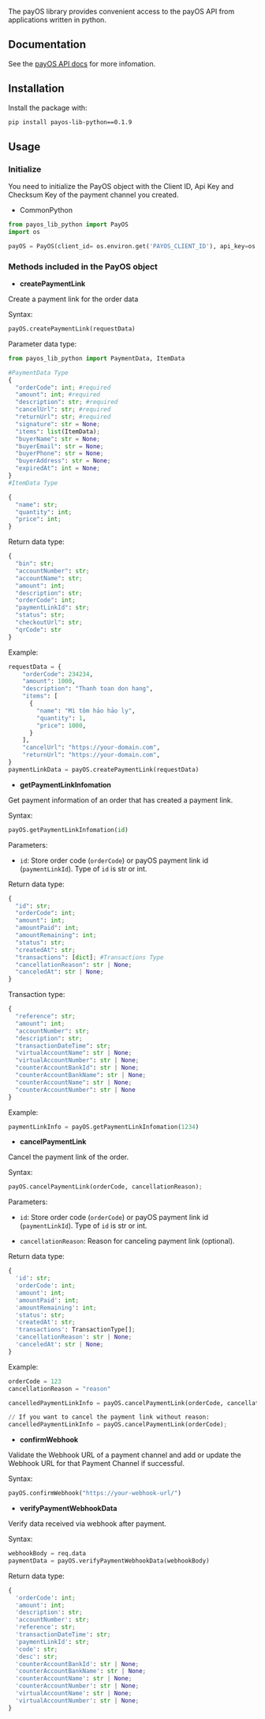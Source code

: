 The payOS library provides convenient access to the payOS API from applications written in python.

## Documentation
See the [payOS API docs](https://payos.vn/docs/api/) for more infomation.

## Installation
Install the package with:
```bash
pip install payos-lib-python==0.1.9
```

## Usage
### Initialize
You need to initialize the PayOS object with the Client ID, Api Key and Checksum Key of the payment channel you created. 

* CommonPython
```python
from payos_lib_python import PayOS
import os

payOS = PayOS(client_id= os.environ.get('PAYOS_CLIENT_ID'), api_key=os.environ.get('PAYOS_API_KEY'), checksum_key=os.environ.get('PAYOS_CHECKSUM_KEY'))
```


### Methods included in the PayOS object

* **createPaymentLink**

Create a payment link for the order data

Syntax:
```python
payOS.createPaymentLink(requestData)
```
Parameter data type: 
```python
from payos_lib_python import PaymentData, ItemData

#PaymentData Type
{
  "orderCode": int; #required
  "amount": int; #required
  "description": str; #required
  "cancelUrl": str; #required
  "returnUrl": str; #required
  "signature": str = None;
  "items": list(ItemData);
  "buyerName": str = None;
  "buyerEmail": str = None;
  "buyerPhone": str = None;
  "buyerAddress": str = None;
  "expiredAt": int = None;
}
#ItemData Type

{
  "name": str;
  "quantity": int;
  "price": int;
}

```
Return data type:
```python
{
  "bin": str;
  "accountNumber": str;
  "accountName": str;
  "amount": int;
  "description": str;
  "orderCode": int;
  "paymentLinkId": str;
  "status": str;
  "checkoutUrl": str;
  "qrCode": str
}
```

Example:
```python
requestData = {
    "orderCode": 234234,
    "amount": 1000,
    "description": "Thanh toan don hang",
    "items": [
      {
        "name": "Mì tôm hảo hảo ly",
        "quantity": 1,
        "price": 1000,
      }
    ],
    "cancelUrl": "https://your-domain.com",
    "returnUrl": "https://your-domain.com",
}
paymentLinkData = payOS.createPaymentLink(requestData)
```

* **getPaymentLinkInfomation**

Get payment information of an order that has created a payment link.

Syntax:
```python
payOS.getPaymentLinkInfomation(id)
```

Parameters:
* `id`: Store order code (`orderCode`) or payOS payment link id (`paymentLinkId`). Type of `id` is str or int.


Return data type:
```py
{
  "id": str;
  "orderCode": int;
  "amount": int;
  "amountPaid": int;
  "amountRemaining": int;
  "status": str;
  "createdAt": str;
  "transactions": [dict]; #Transactions Type
  "cancellationReason": str | None;
  "canceledAt": str | None;
}
```

Transaction type:
```python
{
  "reference": str;
  "amount": int;
  "accountNumber": str;
  "description": str;
  "transactionDateTime": str;
  "virtualAccountName": str | None;
  "virtualAccountNumber": str | None;
  "counterAccountBankId": str | None;
  "counterAccountBankName": str | None;
  "counterAccountName": str | None;
  "counterAccountNumber": str | None
}
```
Example:
```py
paymentLinkInfo = payOS.getPaymentLinkInfomation(1234)
```

* **cancelPaymentLink**

Cancel the payment link of the order.

Syntax:
```python
payOS.cancelPaymentLink(orderCode, cancellationReason); 
```

Parameters:
* `id`: Store order code (`orderCode`) or payOS payment link id (`paymentLinkId`). Type of `id` is str or int.

* `cancellationReason`: Reason for canceling payment link (optional).

Return data type:
```py
{
  'id': str;
  'orderCode': int;
  'amount': int;
  'amountPaid': int;
  'amountRemaining': int;
  'status': str;
  'createdAt': str;
  'transactions': TransactionType[];
  'cancellationReason': str | None;
  'canceledAt': str | None;
}
```
Example:

```py
orderCode = 123
cancellationReason = "reason"

cancelledPaymentLinkInfo = payOS.cancelPaymentLink(orderCode, cancellationReason); 

// If you want to cancel the payment link without reason:
cancelledPaymentLinkInfo = payOS.cancelPaymentLink(orderCode); 
```


* **confirmWebhook**

Validate the Webhook URL of a payment channel and add or update the Webhook URL for that Payment Channel if successful.

Syntax:

```py
payOS.confirmWebhook("https://your-webhook-url/")
```

* **verifyPaymentWebhookData**

Verify data received via webhook after payment.

Syntax:

```py
webhookBody = req.data
paymentData = payOS.verifyPaymentWebhookData(webhookBody)
```

Return data type:
```py
{
  'orderCode': int;
  'amount': int;
  'description': str;
  'accountNumber': str;
  'reference': str;
  'transactionDateTime': str;
  'paymentLinkId': str;
  'code': str;
  'desc': str;
  'counterAccountBankId': str | None;
  'counterAccountBankName': str | None;
  'counterAccountName': str | None;
  'counterAccountNumber': str | None;
  'virtualAccountName': str | None;
  'virtualAccountNumber': str | None;
}
```

